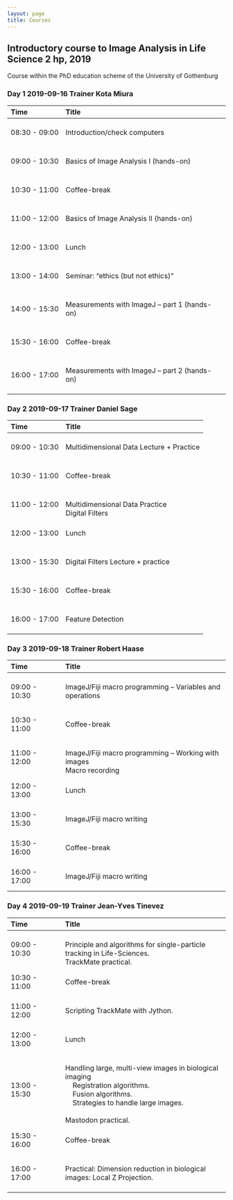 ```yaml
---
layout: page
title: Courses
---
```


## Introductory course to Image Analysis in Life Science 2 hp, 2019
Course within the PhD education scheme of the University of Gothenburg

### Day 1 2019-09-16 Trainer Kota Miura

Time&nbsp;&nbsp;&nbsp;&nbsp;&nbsp;&nbsp;&nbsp;&nbsp;&nbsp;&nbsp;&nbsp;&nbsp;&nbsp;&nbsp;&nbsp;&nbsp;| Title
:---------------------------| :---
08:30 - 09:00 | <br/>Introduction/check computers<br/><br/>
09:00 - 10:30 | <br/>Basics of Image Analysis I (hands-on)<br/><br/>
10:30 - 11:00 | <br/>Coffee-break<br/><br/>
11:00 - 12:00 | <br/>Basics of Image Analysis II (hands-on)<br/><br/>
12:00 - 13:00 | <br/>Lunch<br/><br/>
13:00 - 14:00 | <br/>Seminar: “ethics (but not ethics)”<br/><br/>
14:00 - 15:30 | <br/>Measurements with ImageJ – part 1 (hands-on)<br/><br/>
15:30 - 16:00 | <br/>Coffee-break<br/><br/>
16:00 - 17:00 | <br/>Measurements with ImageJ – part 2 (hands-on)<br/><br/>

### Day 2 2019-09-17 Trainer Daniel Sage

Time&nbsp;&nbsp;&nbsp;&nbsp;&nbsp;&nbsp;&nbsp;&nbsp;&nbsp;&nbsp;&nbsp;&nbsp;&nbsp;&nbsp;&nbsp;&nbsp;| Title
:---------------------------| :---
09:00 - 10:30 | <br/>Multidimensional Data Lecture + Practice<br/><br/>
10:30 - 11:00 | <br/>Coffee-break<br/><br/>
11:00 - 12:00 | <br/>Multidimensional Data Practice<br/>Digital Filters<br/>
12:00 - 13:00 | <br/>Lunch<br/><br/>
13:00 - 15:30 | <br/>Digital Filters Lecture + practice<br/><br/>
15:30 - 16:00 | <br/>Coffee-break<br/><br/>
16:00 - 17:00 | <br/>Feature Detection<br/><br/>

### Day 3 2019-09-18 Trainer Robert Haase

Time&nbsp;&nbsp;&nbsp;&nbsp;&nbsp;&nbsp;&nbsp;&nbsp;&nbsp;&nbsp;&nbsp;&nbsp;&nbsp;&nbsp;&nbsp;&nbsp;| Title
:---------------------------| :---
09:00 - 10:30 | <br/>ImageJ/Fiji macro programming – Variables and operations<br/><br/>
10:30 - 11:00 | <br/>Coffee-break<br/><br/>
11:00 - 12:00 | <br/>ImageJ/Fiji macro programming – Working with images<br/>Macro recording<br/>
12:00 - 13:00 | <br/>Lunch<br/><br/>
13:00 - 15:30 | <br/>ImageJ/Fiji macro writing<br/><br/>
15:30 - 16:00 | <br/>Coffee-break<br/><br/>
16:00 - 17:00 | <br/>ImageJ/Fiji macro writing<br/><br/>

### Day 4 2019-09-19 Trainer Jean-Yves Tinevez

Time&nbsp;&nbsp;&nbsp;&nbsp;&nbsp;&nbsp;&nbsp;&nbsp;&nbsp;&nbsp;&nbsp;&nbsp;&nbsp;&nbsp;&nbsp;&nbsp;| Title
:---------------------------| :---
09:00 - 10:30 | <br/>Principle and algorithms for single-particle tracking in Life-Sciences.<br/>TrackMate practical.<br/>
10:30 - 11:00 | <br/>Coffee-break<br/><br/>
11:00 - 12:00 | <br/>Scripting TrackMate with Jython.<br/><br/>
12:00 - 13:00 | <br/>Lunch<br/><br/>
13:00 - 15:30 | <br/> Handling large, multi-view images in biological imaging<br/>&nbsp;&nbsp;&nbsp;&nbsp;Registration algorithms.<br/>&nbsp;&nbsp;&nbsp;&nbsp;Fusion algorithms.<br/>&nbsp;&nbsp;&nbsp;&nbsp;Strategies to handle large images.<br/><br/>Mastodon practical.<br/>
15:30 - 16:00 | <br/>Coffee-break<br/><br/>
16:00 - 17:00 | <br/>Practical: Dimension reduction in biological images: Local Z Projection.<br/><br/>
